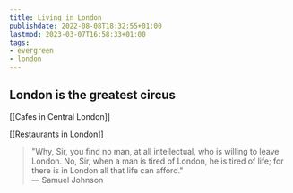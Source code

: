 ```yaml
---
title: Living in London
publishdate: 2022-08-08T18:32:55+01:00
lastmod: 2023-03-07T16:58:33+01:00
tags: 
- evergreen
- london
---
```








## London is the greatest circus



[[Cafes in Central London]]



[[Restaurants in London]]



> "Why, Sir, you find no man, at all intellectual, who is willing to leave London. No, Sir, when a man is tired of London, he is tired of life; for there is in London all that life can afford."  
> — Samuel Johnson


